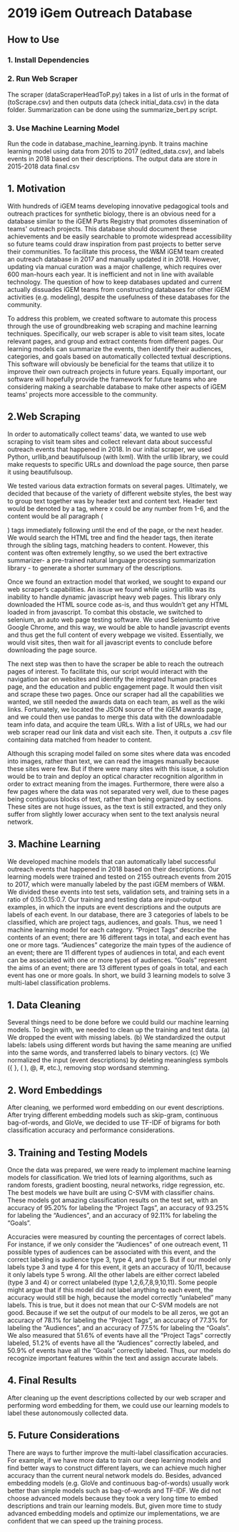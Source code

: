 # 2019 iGem Outreach Database

## How to Use

### 1. Install Dependencies

### 2. Run Web Scraper
The scraper (dataScraperHeadToP.py) takes in a list of urls in the format of (toScrape.csv) and then outputs data (check initial_data.csv) in the data folder.  Summarization can be done using the summarize_bert.py script.  

### 3. Use Machine Learning Model
Run the code in database_machine_learning.ipynb. It trains machine learning model using data from 2015 to 2017 (edited_data.csv), and labels events in 2018 based on their descriptions. The output data are store in 2015-2018 data final.csv

## 1. Motivation

With hundreds of iGEM teams developing innovative pedagogical tools and outreach practices for synthetic biology, there is an obvious need for a database similar to the iGEM Parts Registry that promotes dissemination of teams' outreach projects. This database should document these achievements and be easily searchable to promote widespread accessibility so future teams could draw inspiration from past projects to better serve their communities. To facilitate this process, the W&M iGEM team created an outreach database in 2017 and manually updated it in 2018. However, updating via manual curation was a major challenge, which requires over 600 man-hours each year. It is inefficient and not in line with available technology. The question of how to keep databases updated and current actually dissuades iGEM teams from constructing databases for other iGEM activities (e.g. modeling), despite the usefulness of these databases for the community.

To address this problem, we created software to automate this process through the use of groundbreaking web scraping and machine learning techniques. Specifically, our web scraper is able to visit team sites, locate relevant pages, and group and extract contents from different pages. Our learning models can summarize the events, then identify their audiences, categories, and goals based on automatically collected textual descriptions. This software will obviously be beneficial for the teams that utilize it to improve their own outreach projects in future years. Equally important, our software will hopefully provide the framework for future teams who are considering making a searchable database to make other aspects of iGEM teams' projects more accessible to the community.

## 2.Web Scraping

In order to automatically collect teams' data, we wanted to use web scraping to visit team sites and collect relevant data about successful outreach events that happened in 2018. In our initial scraper, we used Python, urllib,and beautifulsoup (with lxml). With the urllib library, we could make requests to specific URLs and download the page source, then parse it using beautifulsoup.

We tested various data extraction formats on several pages. Ultimately, we decided that because of the variety of different website styles, the best way to group text together was by header text and content text. Header text would be denoted by a <hx> tag, where x could be any number from 1-6, and the content would be all paragraph (<p>) tags immediately following until the end of the page, or the next header. We would search the HTML tree and find the header tags, then iterate through the sibling tags, matching headers to content. However, this content was often extremely lengthy, so we used the bert extractive summarizer- a pre-trained natural language processing summarization library - to generate a shorter summary of the descriptions.
  
 Once we found an extraction model that worked, we sought to expand our web scraper’s capabilities. An issue we found while using urllib was its inability to handle dynamic javascript heavy web pages. This library only downloaded the HTML source code as-is, and thus wouldn’t get any HTML loaded in from javascript. To combat this obstacle, we switched to selenium, an auto web page testing software. We used Seleniumto drive Google Chrome, and this way, we would be able to handle javascript events and thus get the full content of every webpage we visited. Essentially, we would visit sites, then wait for all javascript events to conclude before downloading the page source.

The next step was then to have the scraper be able to reach the outreach pages of interest. To facilitate this, our script would interact with the navigation bar on websites and identify the integrated human practices page, and the education and public engagement page. It would then visit and scrape these two pages. Once our scraper had all the capabilities we wanted, we still needed the awards data on each team, as well as the wiki links. Fortunately, we located the JSON source of the iGEM awards page, and we could then use pandas to merge this data with the downloadable team info data, and acquire the team URLs. With a list of URLs, we had our web scraper read our link data and visit each site. Then, it outputs a .csv file containing data matched from header to content.

Although this scraping model failed on some sites where data was encoded into images, rather than text, we can read the images manually because these sites were few. But if there were many sites with this issue, a solution would be to train and deploy an optical character recognition algorithm in order to extract meaning from the images. Furthermore, there were also a few pages where the data was not separated very well, due to these pages being contiguous blocks of text, rather than being organized by sections. These sites are not huge issues, as the text is still extracted, and they only suffer from slightly lower accuracy when sent to the text analysis neural network.

## 3. Machine Learning 

We developed machine models that can automatically label successful outreach events that happened in 2018 based on their descriptions. Our learning models were trained and tested on 2155 outreach events from 2015 to 2017, which were manually labeled by the past iGEM members of W&M. We divided these events into test sets, validation sets, and training sets in a ratio of 0.15:0.15:0.7. Our training and testing data are input-output examples, in which the inputs are event descriptions and the outputs are labels of each event. In our database, there are 3 categories of labels to be classified, which are project tags, audiences, and goals. Thus, we need 1 machine learning model for each category. “Project Tags” describe the contents of an event; there are 16 different tags in total, and each event has one or more tags. “Audiences” categorize the main types of the audience of an event; there are 11 different types of audiences in total, and each event can be associated with one or more types of audiences. “Goals” represent the aims of an event; there are 13 different types of goals in total, and each event has one or more goals. In short, we build 3 learning models to solve 3 multi-label classification problems.

## 1. Data Cleaning
Several things need to be done before we could build our machine learning models. To begin with, we needed to clean up the training and test data.
(a) We dropped the event with missing labels.
(b) We standardized the output labels: labels using different words but having the same meaning are unified into the same words, and transferred labels to binary vectors.
(c) We normalized the input (event descriptions) by deleting meaningless symbols ({ }, ( ), @, #, etc.), removing stop wordsand stemming.

## 2. Word Embeddings
After cleaning, we performed word embedding on our event descriptions. After trying different embedding models such as skip-gram, continuous bag-of-words, and GloVe, we decided to use TF-IDF of bigrams for both classification accuracy and performance considerations.

## 3. Training and Testing Models 
Once the data was prepared, we were ready to implement machine learning models for classification. We tried lots of learning algorithms, such as random forests, gradient boosting, neural networks, ridge regression, etc. The best models we have built are using C-SVM with classifier chains. These models got amazing classification results on the test set, with an accuracy of 95.20% for labeling the “Project Tags”, an accuracy of 93.25% for labeling the “Audiences”, and an accuracy of 92.11% for labeling the “Goals”.

Accuracies were measured by counting the percentages of correct labels. For instance, if we only consider the “Audiences" of one outreach event, 11 possible types of audiences can be associated with this event, and the correct labeling is audience type 3, type 4, and type 5. But if our model only labels type 3 and type 4 for this event, it gets an accuracy of 10/11, because it only labels type 5 wrong. All the other labels are either correct labeled (type 3 and 4) or correct unlabeled (type 1,2,6,7,8,9,10,11). Some people might argue that if this model did not label anything to each event, the accuracy would still be high, because the model correctly “unlabeled” many labels. This is true, but it does not mean that our C-SVM models are not good. Because if we set the output of our models to be all zeros, we got an accuracy of 78.1% for labeling the “Project Tags”, an accuracy of 77.3% for labeling the “Audiences”, and an accuracy of 77.5% for labeling the “Goals”. We also measured that 51.6% of events have all the “Project Tags” correctly labeled, 51.2% of events have all the “Audiences” correctly labeled, and 50.9% of events have all the “Goals” correctly labeled. Thus, our models do recognize important features within the text and assign accurate labels.

## 4. Final Results
After cleaning up the event descriptions collected by our web scraper and performing word embedding for them, we could use our learning models to label these autonomously collected data.

## 5. Future Considerations
There are ways to further improve the multi-label classification accuracies. For example, if we have more data to train our deep learning models and find better ways to construct different layers, we can achieve much higher accuracy than the current neural network models do. Besides, advanced embedding models (e.g. GloVe and continuous bag-of-words) usually work better than simple models such as bag-of-words and TF-IDF. We did not choose advanced models because they took a very long time to embed descriptions and train our learning models. But, given more time to study advanced embedding models and optimize our implementations, we are confident that we can speed up the training process.

